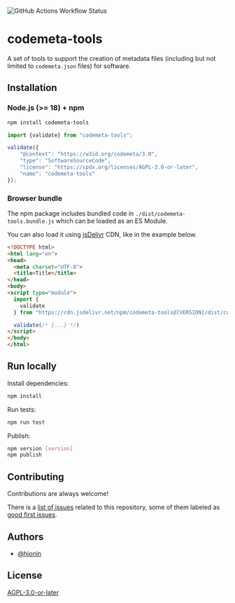 ![GitHub Actions Workflow Status](https://img.shields.io/github/actions/workflow/status/hjonin/codemeta-tools/ci.yml?label=Tests)

# codemeta-tools

A set of tools to support the creation of metadata files (including but not limited to `codemeta.json` files) for software.

## Installation

### Node.js (>= 18) + npm

```bash
npm install codemeta-tools
```

```javascript
import {validate} from "codemeta-tools";

validate({
    "@context": "https://w3id.org/codemeta/3.0",
    "type": "SoftwareSourceCode",
    "license": "https://spdx.org/licenses/AGPL-3.0-or-later",
    "name": "codemeta-tools"
});
```

### Browser bundle

The npm package includes bundled code in `./dist/codemeta-tools.bundle.js` which can be loaded as an ES Module.

You can also load it using [jsDelivr](https://www.jsdelivr.com/) CDN, like in the example below.

```html
<!DOCTYPE html>
<html lang="en">
<head>
  <meta charset="UTF-8">
  <title>Title</title>
</head>
<body>
<script type="module">
  import {
    validate
  } from "https://cdn.jsdelivr.net/npm/codemeta-tools@[VERSION]/dist/codemeta-tools.bundle.js/+esm";

  validate(/* {...} */)
</script>
</body>
</html>
```

## Run locally

Install dependencies:
```bash
npm install
```

Run tests:
```bash
npm run test 
```

Publish:
```bash
npm version [version]
npm publish
```

## Contributing

Contributions are always welcome!

There is a [list of issues](https://github.com/hjonin/codemeta-tools/issues) related to this repository, some of them labeled as [good first issues](https://github.com/hjonin/codemeta-tools/contribute).

## Authors

- [@hjonin](https://github.com/hjonin)

## License

[AGPL-3.0-or-later](LICENSE)
